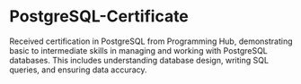 # PostgreSQL-Certificate
Received certification in PostgreSQL from Programming Hub, demonstrating basic to intermediate skills in managing and working with PostgreSQL databases. 
This includes understanding database design, writing SQL queries, and ensuring data accuracy.
